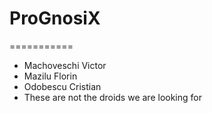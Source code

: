 # ProGnosiX
===========

* Machoveschi Victor
* Mazilu Florin
* Odobescu Cristian
* These are not the droids we are looking for